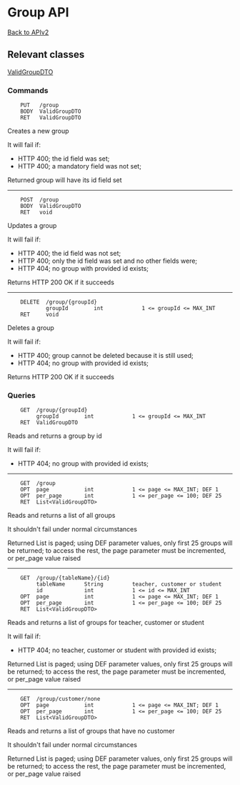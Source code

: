 # Group API

[Back to APIv2](./APIv2.md#api-v2)

## Relevant classes

[ValidGroupDTO](../../src/main/java/com/superum/api/group/ValidGroupDTO.java)

### Commands

<a name="create"><a>
```
    PUT   /group
    BODY  ValidGroupDTO
    RET   ValidGroupDTO
```

Creates a new group

It will fail if:
  * HTTP 400; the id field was set;
  * HTTP 400; a mandatory field was not set;

Returned group will have its id field set

------

<a name="update"><a>
```
    POST  /group
    BODY  ValidGroupDTO
    RET   void
```

Updates a group

It will fail if:
  * HTTP 400; the id field was not set;
  * HTTP 400; only the id field was set and no other fields were;
  * HTTP 404; no group with provided id exists;

Returns HTTP 200 OK if it succeeds

------

<a name="delete"><a>
```
    DELETE  /group/{groupId}
            groupId        int            1 <= groupId <= MAX_INT
    RET     void
```

Deletes a group

It will fail if:
  * HTTP 400; group cannot be deleted because it is still used;
  * HTTP 404; no group with provided id exists;

Returns HTTP 200 OK if it succeeds

### Queries

<a name="read"><a>
```
    GET  /group/{groupId}
         groupId        int            1 <= groupId <= MAX_INT
    RET  ValidGroupDTO
```

Reads and returns a group by id

It will fail if:
  * HTTP 404; no group with provided id exists;

------

<a name="read-all"><a>
```
    GET  /group
    OPT  page           int            1 <= page <= MAX_INT; DEF 1
    OPT  per_page       int            1 <= per_page <= 100; DEF 25
    RET  List<ValidGroupDTO>
```

Reads and returns a list of all groups

It shouldn't fail under normal circumstances

Returned List is paged; using DEF parameter values, only first 25 groups will be returned; to access the rest,
the page parameter must be incremented, or per_page value raised

------

<a name="read-for-table"><a>
```
    GET  /group/{tableName}/{id}
         tableName      String         teacher, customer or student
         id             int            1 <= id <= MAX_INT
    OPT  page           int            1 <= page <= MAX_INT; DEF 1
    OPT  per_page       int            1 <= per_page <= 100; DEF 25
    RET  List<ValidGroupDTO>
```

Reads and returns a list of groups for teacher, customer or student

It will fail if:
  * HTTP 404; no teacher, customer or student with provided id exists;

Returned List is paged; using DEF parameter values, only first 25 groups will be returned; to access the rest,
the page parameter must be incremented, or per_page value raised

------

<a name="read-for-no-customer"><a>
```
    GET  /group/customer/none
    OPT  page           int            1 <= page <= MAX_INT; DEF 1
    OPT  per_page       int            1 <= per_page <= 100; DEF 25
    RET  List<ValidGroupDTO>
```

Reads and returns a list of groups that have no customer

It shouldn't fail under normal circumstances

Returned List is paged; using DEF parameter values, only first 25 groups will be returned; to access the rest,
the page parameter must be incremented, or per_page value raised
